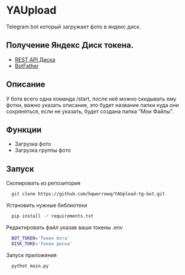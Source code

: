 
# YAUpload

Telegram bot  который загружает фото в яндекс диск.


## Получение Яндекс Диск токена.

 - [REST API Диска](https://yandex.ru/dev/disk/rest/)
 - [BotFather](https://t.me/botfather)

## Описание

У бота всего одна команда /start, после неё можно скидывать ему фотки, важно указать описание, это будет название папки куда они сохряняться, если не указать, будет создана папка "Мои Файлы".


## Функции

- Загрузка фото
- Загрузка группы фото



## Запуск

Скопировать из репозитория

```bash
  git clone https://github.com/hqwerrewq/YAUpload-tg-bot.git
```
Установить нужные библиотеки

```bash
  pip install -r requirements.txt
```

Редактировать файл указав ваши токены .env

```bash
  BOT_TOKEN='Токен бота'
  DISK_TOKE='Токен диска'
```
Запуск приложения

```bash
  pythot main.py
```
